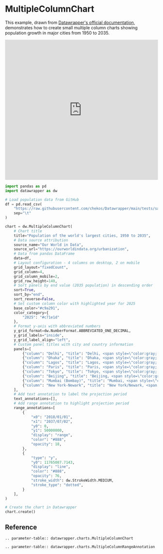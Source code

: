 # MultipleColumnChart

This example, drawn from [Datawrapper's official documentation](https://academy.datawrapper.de/article/405-examples-of-datawrapper-multiple-column-charts), demonstrates how to create small multiple column charts showing population growth in major cities from 1950 to 2035.

<iframe title="Population of the world's largest cities, 1950 to 2035" aria-label="Multiple Columns" id="datawrapper-chart-8kNfG" src="https://datawrapper.dwcdn.net/8kNfG/1/" scrolling="no" frameborder="0" style="width: 0; min-width: 100% !important; border: none;" height="460" data-external="1"></iframe><script type="text/javascript">window.addEventListener("message",function(a){if(void 0!==a.data["datawrapper-height"]){var e=document.querySelectorAll("iframe");for(var t in a.data["datawrapper-height"])for(var r,i=0;r=e[i];i++)if(r.contentWindow===a.source){var d=a.data["datawrapper-height"][t]+"px";r.style.height=d}}});</script>

```python
import pandas as pd
import datawrapper as dw

# Load population data from GitHub
df = pd.read_csv(
    "https://raw.githubusercontent.com/chekos/Datawrapper/main/tests/samples/multiple_column/population.csv",
    sep="\t"
)

chart = dw.MultipleColumnChart(
    # Chart title
    title="Population of the world's largest cities, 1950 to 2035",
    # Data source attribution
    source_name="Our World in Data",
    source_url="https://ourworldindata.org/urbanization",
    # Data from pandas DataFrame
    data=df,
    # Layout configuration - 4 columns on desktop, 2 on mobile
    grid_layout="fixedCount",
    grid_column=4,
    grid_column_mobile=2,
    grid_row_height=140,
    # Sort panels by end value (2035 population) in descending order
    sort=True,
    sort_by="end",
    sort_reverse=False,
    # Set custom column color with highlighted year for 2025
    base_color="#c9a291",
    color_category={
        "2025": "#c71e1d"
    },
    # Format y-axis with abbreviated numbers
    y_grid_format=dw.NumberFormat.ABBREVIATED_ONE_DECIMAL,
    y_grid_labels="inside",
    y_grid_label_align="left",
    # Custom panel titles with city and country information
    panels=[
        {"column": "Delhi", "title": "Delhi, <span style=\"color:gray; font-weight: normal;\">India</span>"},
        {"column": "Dhaka", "title": "Dhaka, <span style=\"color:gray; font-weight: normal;\"> Bangladesh </span>"},
        {"column": "Lagos", "title": "Lagos, <span style=\"color:gray; font-weight: normal;\">Nigeria</span>"},
        {"column": "Paris", "title": "Paris, <span style=\"color:gray; font-weight: normal;\">France</span>"},
        {"column": "Tokyo", "title": "Tokyo, <span style=\"color:gray; font-weight: normal;\">Japan</span>"},
        {"column": "Beijing", "title": "Beijing, <span style=\"color:gray; font-weight: normal;\">China</span>"},
        {"column": "Mumbai (Bombay)", "title": "Mumbai, <span style=\"color:gray; font-weight: normal;\">India</span>"},
        {"column": "New York-Newark", "title": "New York/Newark, <span style=\"color:gray; font-weight: normal;\">U.S.</span>"},
    ],
    # Add text annotation to label the projection period
    text_annotations=[],
    # Add range annotation to highlight projection period
    range_annotations=[
        {
            "x0": "2018/01/01",
            "x1": "2037/07/02",
            "y0": 0,
            "y1": 50000000,
            "display": "range",
            "color": "#888",
            "opacity": 18,
        },
        {
            "type": "y",
            "y0": 11765087.7143,
            "display": "line",
            "color": "#888",
            "opacity": 76,
            "stroke_width": dw.StrokeWidth.MEDIUM,
            "stroke_type": "dotted",
        }
    ],
)

# Create the chart in Datawrapper
chart.create()
```

## Reference

```{eval-rst}
.. parameter-table:: datawrapper.charts.MultipleColumnChart
```

```{eval-rst}
.. parameter-table:: datawrapper.charts.MultipleColumnRangeAnnotation
```
